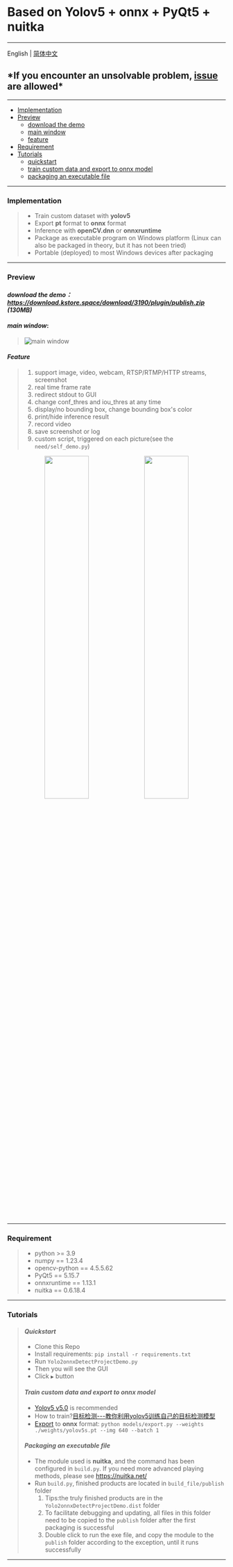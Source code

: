 # Based on Yolov5 + onnx + PyQt5 + nuitka

---
English | [简体中文](../README.md)

## \***If you encounter an unsolvable problem, [issue](https://github.com/xun-xh/yolov5-onnx-pyqt-exe/issues) are allowed**\*

---

* [Implementation](#implementation)
* [Preview](#preview)
  * [download the demo](#preview)
  * [main window](#main-window)
  * [feature](#feature)
* [Requirement](#requirement)
* [Tutorials](#tutorials)
  * [quickstart](#quickstart)
  * [train custom data and export to onnx model](#train-custom-data-and-export-to-onnx-model)
  * [packaging an executable file](#packaging-an-executable-file)

---

### Implementation

> * Train custom dataset with **yolov5**
> * Export **pt** format to **onnx** format
> * Inference with **openCV.dnn** or **onnxruntime**
> * Package as executable program on Windows platform (Linux can also be packaged in theory, but it has not been tried)
> * Portable (deployed) to most Windows devices after packaging

---

### Preview

#### ***download the demo：<https://download.kstore.space/download/3190/plugin/publish.zip> (130MB)***

#### ***main window***:

> ![main window](https://img1.imgtp.com/2022/12/15/bGiJJXE1.png)

#### ***Feature***
>
> 1. support image, video, webcam, RTSP/RTMP/HTTP streams, screenshot
> 2. real time frame rate
> 3. redirect stdout to GUI
> 4. change conf_thres and iou_thres at any time
> 5. display/no bounding box, change bounding box's color
> 6. print/hide inference result
> 7. record video
> 8. save screenshot or log
> 9. custom script, triggered on each picture(see the `need/self_demo.py`)

<div align="center">
    <img src="https://img-blog.csdnimg.cn/d2651fe582694c40b818a798aeb154b6.png" width="45%">
    <img src="https://img-blog.csdnimg.cn/93bfdb8ebb844f78b1fb36745d4188a4.png" width="45%">
</div>

---

### Requirement

> * python >= 3.9
> * numpy == 1.23.4
> * opencv-python == 4.5.5.62
> * PyQt5 == 5.15.7
> * onnxruntime == 1.13.1
> * nuitka == 0.6.18.4

---

### Tutorials

> #### ***Quickstart***
>
> * Clone this Repo
> * Install requirements: `pip install -r requirements.txt`
> * Run `Yolo2onnxDetectProjectDemo.py`
> * Then you will see the GUI
> * Click `▶` button
>
>#### ***Train custom data and export to onnx model***
>
> * [Yolov5 v5.0](https://github.com/ultralytics/yolov5/tree/v5.0) is recommended
> * How to train?[目标检测---教你利用yolov5训练自己的目标检测模型](https://blog.csdn.net/jiaoty19/article/details/125614783)
> * [Export](https://github.com/ultralytics/yolov5/issues/251) to **onnx** format: `python models/export.py --weights ./weights/yolov5s.pt --img 640 --batch 1`
>
>#### ***Packaging an executable file***
>
> * The module used is **nuitka**, and the command has been configured in `build.py`. If you need more advanced playing methods, please see <https://nuitka.net/>
> * Run `build.py`, finished products are located in `build_file/publish` folder
>   1. Tips:the truly finished products are in the `Yolo2onnxDetectProjectDemo.dist` folder
>   2. To facilitate debugging and updating, all files in this folder need to be copied to the `publish` folder after the first packaging is successful
>   3. Double click to run the exe file, and copy the module to the `publish` folder according to the exception,  until it runs successfully

---
